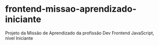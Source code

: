 # frontend-missao-aprendizado-iniciante
Projeto da Missão de Aprendizado da profissão Dev Frontend JavaScript, nível Iniciante
